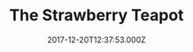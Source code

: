 ---
date: 2017-12-20T12:37:53.000Z
title: The Strawberry Teapot
latitude: 52.037514
longitude: 0.729525
category: checkin
---